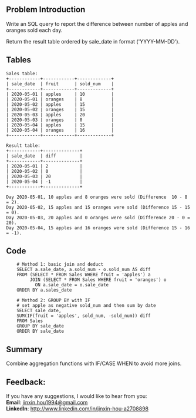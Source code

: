 ## Problem Introduction
Write an SQL query to report the difference between number of apples and oranges sold each day.

Return the result table ordered by sale_date in format ('YYYY-MM-DD').

## Tables
```
Sales table:
+------------+------------+-------------+
| sale_date  | fruit      | sold_num    |
+------------+------------+-------------+
| 2020-05-01 | apples     | 10          |
| 2020-05-01 | oranges    | 8           |
| 2020-05-02 | apples     | 15          |
| 2020-05-02 | oranges    | 15          |
| 2020-05-03 | apples     | 20          |
| 2020-05-03 | oranges    | 0           |
| 2020-05-04 | apples     | 15          |
| 2020-05-04 | oranges    | 16          |
+------------+------------+-------------+

Result table:
+------------+--------------+
| sale_date  | diff         |
+------------+--------------+
| 2020-05-01 | 2            |
| 2020-05-02 | 0            |
| 2020-05-03 | 20           |
| 2020-05-04 | -1           |
+------------+--------------+

Day 2020-05-01, 10 apples and 8 oranges were sold (Difference  10 - 8 = 2).
Day 2020-05-02, 15 apples and 15 oranges were sold (Difference 15 - 15 = 0).
Day 2020-05-03, 20 apples and 0 oranges were sold (Difference 20 - 0 = 20).
Day 2020-05-04, 15 apples and 16 oranges were sold (Difference 15 - 16 = -1).
```

## Code
```
    # Method 1: basic join and deduct
    SELECT a.sale_date, a.sold_num - o.sold_num AS diff
    FROM (SELECT * FROM Sales WHERE fruit = 'apples') a
         JOIN (SELECT * FROM Sales WHERE fruit = 'oranges') o
           ON a.sale_date = o.sale_date
    ORDER BY a.sales_date

    # Method 2: GROUP BY with IF
    # set apple as negative sold_num and then sum by date
    SELECT sale_date,
    SUM(IF(fruit = 'apples', sold_num, -sold_num)) diff
    FROM Sales
    GROUP BY sale_date
    ORDER BY sale_date
```

## Summary
Combine aggregation functions with IF/CASE WHEN to avoid more joins.

## Feedback:
If you have any suggestions, I would like to hear from you:<br/>
**Email**: jinxin.hou1994@gmail.com<br/>
**LinkedIn**: http://www.linkedin.com/in/jinxin-hou-a2708898
